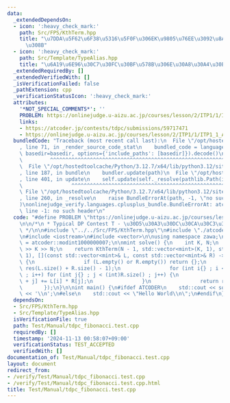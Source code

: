 ```yaml
---
data:
  _extendedDependsOn:
  - icon: ':heavy_check_mark:'
    path: Src/FPS/KthTerm.hpp
    title: "\u7DDA\u5F62\u6F38\u5316\u5F0F\u306EK\u9805\u76EE\u3092\u8A08\u7B97\u3059\
      \u308B"
  - icon: ':heavy_check_mark:'
    path: Src/Template/TypeAlias.hpp
    title: "\u6A19\u6E96\u30C7\u30FC\u30BF\u578B\u306E\u30A8\u30A4\u30EA\u30A2\u30B9"
  _extendedRequiredBy: []
  _extendedVerifiedWith: []
  _isVerificationFailed: false
  _pathExtension: cpp
  _verificationStatusIcon: ':heavy_check_mark:'
  attributes:
    '*NOT_SPECIAL_COMMENTS*': ''
    PROBLEM: https://onlinejudge.u-aizu.ac.jp/courses/lesson/2/ITP1/1/ITP1_1_A
    links:
    - https://atcoder.jp/contests/tdpc/submissions/59717471
    - https://onlinejudge.u-aizu.ac.jp/courses/lesson/2/ITP1/1/ITP1_1_A
  bundledCode: "Traceback (most recent call last):\n  File \"/opt/hostedtoolcache/Python/3.12.7/x64/lib/python3.12/site-packages/onlinejudge_verify/documentation/build.py\"\
    , line 71, in _render_source_code_stat\n    bundled_code = language.bundle(stat.path,\
    \ basedir=basedir, options={'include_paths': [basedir]}).decode()\n          \
    \         ^^^^^^^^^^^^^^^^^^^^^^^^^^^^^^^^^^^^^^^^^^^^^^^^^^^^^^^^^^^^^^^^^^^^^^^^^^^^^^^^^\n\
    \  File \"/opt/hostedtoolcache/Python/3.12.7/x64/lib/python3.12/site-packages/onlinejudge_verify/languages/cplusplus.py\"\
    , line 187, in bundle\n    bundler.update(path)\n  File \"/opt/hostedtoolcache/Python/3.12.7/x64/lib/python3.12/site-packages/onlinejudge_verify/languages/cplusplus_bundle.py\"\
    , line 401, in update\n    self.update(self._resolve(pathlib.Path(included), included_from=path))\n\
    \                ^^^^^^^^^^^^^^^^^^^^^^^^^^^^^^^^^^^^^^^^^^^^^^^^^^^^^^^^^\n \
    \ File \"/opt/hostedtoolcache/Python/3.12.7/x64/lib/python3.12/site-packages/onlinejudge_verify/languages/cplusplus_bundle.py\"\
    , line 260, in _resolve\n    raise BundleErrorAt(path, -1, \"no such header\"\
    )\nonlinejudge_verify.languages.cplusplus_bundle.BundleErrorAt: atcoder/modint:\
    \ line -1: no such header\n"
  code: "#define PROBLEM \"https://onlinejudge.u-aizu.ac.jp/courses/lesson/2/ITP1/1/ITP1_1_A\"\
    \n\n/*\n * Typical DP Contest T - \u30D5\u30A3\u30DC\u30CA\u30C3\u30C1\n * https://atcoder.jp/contests/tdpc/submissions/59717471\n\
    \ */\n\n#include \"../../Src/FPS/KthTerm.hpp\"\n#include \"./atcoder/modint\"\n\
    \n#include <iostream>\n#include <vector>\n\nusing namespace zawa;\n\nusing mint\
    \ = atcoder::modint1000000007;\n\nmint solve() {\n    int K, N;\n    std::cin\
    \ >> K >> N;\n    return KthTerm(N - 1, std::vector<mint>(K, 1), std::vector<mint>(K,\
    \ 1), [](const std::vector<mint>& L, const std::vector<mint>& R) -> std::vector<mint>\
    \ {\n                if (L.empty() or R.empty()) return {};\n                std::vector<mint>\
    \ res(L.size() + R.size() - 1);\n                for (int i{} ; i < (int)L.size()\
    \ ; i++) for (int j{} ; j < (int)R.size() ; j++) {\n                    res[i\
    \ + j] += L[i] * R[j];\n                }\n                return res;\n     \
    \       });\n}\n\nint main() {\n#ifdef ATCODER\n    std::cout << solve().val()\
    \ << '\\n';\n#else\n    std::cout << \"Hello World\\n\";\n#endif\n}\n"
  dependsOn:
  - Src/FPS/KthTerm.hpp
  - Src/Template/TypeAlias.hpp
  isVerificationFile: true
  path: Test/Manual/tdpc_fibonacci.test.cpp
  requiredBy: []
  timestamp: '2024-11-13 00:58:07+09:00'
  verificationStatus: TEST_ACCEPTED
  verifiedWith: []
documentation_of: Test/Manual/tdpc_fibonacci.test.cpp
layout: document
redirect_from:
- /verify/Test/Manual/tdpc_fibonacci.test.cpp
- /verify/Test/Manual/tdpc_fibonacci.test.cpp.html
title: Test/Manual/tdpc_fibonacci.test.cpp
---
```

